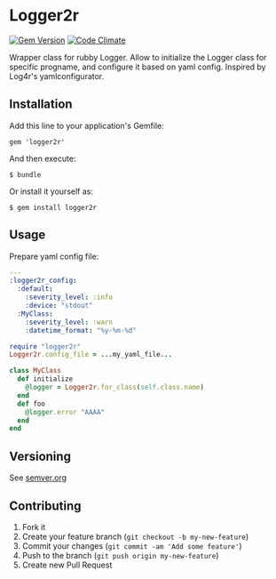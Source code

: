 # Logger2r

[![Gem Version](https://badge.fury.io/rb/logger2r.svg)](http://badge.fury.io/rb/logger2r)
[![Code Climate](https://codeclimate.com/github/skopciewski/logger2r/badges/gpa.svg)](https://codeclimate.com/github/skopciewski/logger2r)

Wrapper class for rubby Logger. Allow to initialize the Logger class for specific progname, and configure it based on yaml config. Inspired by Log4r's yamlconfigurator.


## Installation

Add this line to your application's Gemfile:

    gem 'logger2r'

And then execute:

    $ bundle

Or install it yourself as:

    $ gem install logger2r

## Usage

Prepare yaml config file:

```yaml
---
:logger2r_config:
  :default:
    :severity_level: :info
    :device: "stdout"
  :MyClass:
    :severity_level: :warn
    :datetime_format: "%y-%m-%d"
```

```ruby
require "logger2r"
Logger2r.config_file = ...my_yaml_file...

class MyClass
  def initialize
    @logger = Logger2r.for_class(self.class.name)
  end
  def foo
    @logger.error "AAAA"
  end
end
```

## Versioning

See [semver.org][semver]

## Contributing

1. Fork it
2. Create your feature branch (`git checkout -b my-new-feature`)
3. Commit your changes (`git commit -am 'Add some feature'`)
4. Push to the branch (`git push origin my-new-feature`)
5. Create new Pull Request

[semver]: http://semver.org/
